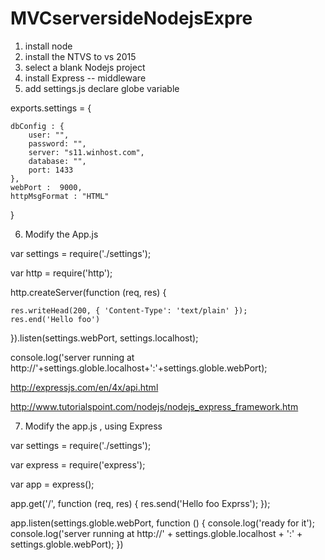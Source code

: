 ﻿# MVCserversideNodejsExpre

1) install node
2) install the NTVS to vs 2015
3) select a blank Nodejs project
4) install Express -- middleware
5) add settings.js  declare globe variable

exports.settings = {
    
    dbConfig : {
        user: "",
        password: "",
        server: "s11.winhost.com",
        database: "",
        port: 1433
    },
    webPort :  9000,
    httpMsgFormat : "HTML"
} 
 

6) Modify the App.js
 
var settings = require('./settings');

var http = require('http');


http.createServer(function (req, res) { 
 
    res.writeHead(200, { 'Content-Type': 'text/plain' });
    res.end('Hello foo')

}).listen(settings.webPort, settings.localhost);


console.log('server running at http://'+settings.globle.localhost+':'+settings.globle.webPort);


http://expressjs.com/en/4x/api.html

http://www.tutorialspoint.com/nodejs/nodejs_express_framework.htm

7) Modify the app.js , using Express

var settings = require('./settings');

var express = require('express');

var app = express();

app.get('/', function (req, res) { 
    res.send('Hello foo Exprss'); 
});


app.listen(settings.globle.webPort, function () {
    console.log('ready for it');
    console.log('server running at http://' + settings.globle.localhost + ':' + settings.globle.webPort);
})